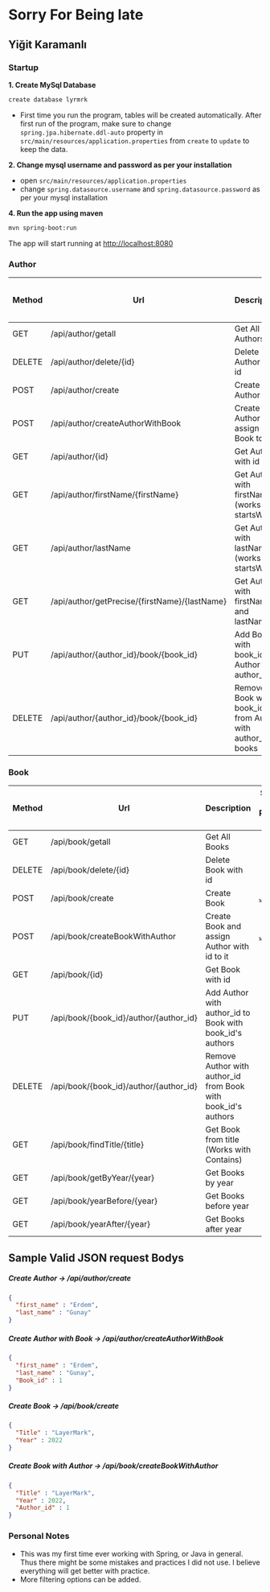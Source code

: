 # Sorry For Being late
## Yiğit Karamanlı

### Startup

**1. Create MySql Database**

```bash
create database lyrmrk
```

* First time you run the program, tables will be created automatically. After first run of the program, make sure to change `spring.jpa.hibernate.ddl-auto` property in `src/main/resources/application.properties` from `create` to `update` to keep the data.

**2. Change mysql username and password as per your installation**

+ open `src/main/resources/application.properties`
+ change `spring.datasource.username` and `spring.datasource.password` as per your mysql installation

**4. Run the app using maven**

```bash
mvn spring-boot:run
```
The app will start running at <http://localhost:8080>

### Author 

| Method | Url                                           | Description                                                                           | Sample Valid Request Body     |
|--------|-----------------------------------------------|---------------------------------------------------------------------------------------|-------------------------------|
| GET    | /api/author/getall                            | Get All Authors                                                                       |                               |
| DELETE | /api/author/delete/{id}                       | Delete Author With id                                                                 |                               |
| POST   | /api/author/create                            | Create Author                                                                         | [JSON](#authorcreate)         |
| POST   | /api/author/createAuthorWithBook              | Create Author and assign a Book to it                                                 | [JSON](#authorcreatewithbook) |
| GET    | /api/author/{id}                              | Get Author with id                                                                    |                               |
| GET    | /api/author/firstName/{firstName}             | Get Author with firstName (works with startsWith)                                     |                               |
| GET    | /api/author/lastName                          | Get Author with lastName (works with startsWith)                                      |            |
| GET    | /api/author/getPrecise/{firstName}/{lastName} | Get Author with firstName and lastName                                                |            |
| PUT    | /api/author/{author_id}/book/{book_id}        | Add Book with book_id to Author with author_id                                        |                               |
| DELETE | /api/author/{author_id}/book/{book_id}               | Remove Book with book_id from Author with author_id's books                           |                               |

### Book


| Method | Url                                    | Description                                                   | Sample Valid Request Body |
|--------|----------------------------------------|---------------------------------------------------------------|--------------------|
| GET    | /api/book/getall                       | Get All Books                                                 |                    |
| DELETE | /api/book/delete/{id}                  | Delete Book with id                                           |                    |
| POST   | /api/book/create                       | Create Book                                                   | [JSON](#bookcreate) |
| POST   | /api/book/createBookWithAuthor       | Create Book and assign Author with id to it                   | [JSON](#bookcreatewithauthor) |
| GET    | /api/book/{id}                         | Get Book with id                                              |                    |
| PUT    | /api/book/{book_id}/author/{author_id} | Add Author with author_id to Book with book_id's authors      |                    |
| DELETE | /api/book/{book_id}/author/{author_id} | Remove Author with author_id from Book with book_id's authors |                    |
| GET    | /api/book/findTitle/{title}            | Get Book from title (Works with Contains)                     |                    |
| GET    | /api/book/getByYear/{year}             | Get Books by year                                             |                    |
| GET    | /api/book/yearBefore/{year}            | Get Books before year                                         |                    |
| GET    | /api/book/yearAfter/{year}             | Get Books after year                                          |                    |

## Sample Valid JSON request Bodys

##### <a id= "createauthor"> Create Author -> /api/author/create </a>
```json
{
  "first_name" : "Erdem",
  "last_name" : "Gunay"
}
```

##### <a id= "authorcreatewithbook"> Create Author with Book -> /api/author/createAuthorWithBook </a>
```json
{
  "first_name" : "Erdem",
  "last_name" : "Gunay",
  "Book_id" : 1
}
```

##### <a id= "bookcreate"> Create Book -> /api/book/create </a>

```json
{
  "Title" : "LayerMark",
  "Year" : 2022
}
```
##### <a id= "bookcreatewithauthor"> Create Book with Author -> /api/book/createBookWithAuthor </a>

```json
{
  "Title" : "LayerMark",
  "Year" : 2022,
  "Author_id" : 1
}
```

### Personal Notes

* This was my first time ever working with Spring, or Java in general. Thus there might be some mistakes and practices I did not use. I believe everything will get better with practice.
* More filtering options can be added.
